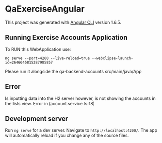 # QaExerciseAngular

This project was generated with [Angular CLI](https://github.com/angular/angular-cli) version 1.6.5.

## Running Exercise Accounts Application

To RUN this WebApplication use: 
  
  `ng serve --port=4200 --live-reload=true --webclipse-launch-id=2646645815287985857`

Please run it alongside the qa-backend-accounts src/main/java/App

## Error

Is inputting data into the H2 server however, is not showing the accounts in the lists view. Error in (account.service.ts:18)

## Development server

Run `ng serve` for a dev server. Navigate to `http://localhost:4200/`. The app will automatically reload if you change any of the source files.
